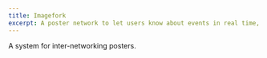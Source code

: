 ```yaml
---
title: Imagefork
excerpt: A poster network to let users know about events in real time, across worlds.
---
```


A system for inter-networking posters.
